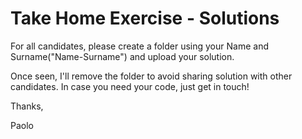 # Take Home Exercise - Solutions

For all candidates, please create a folder using your Name and Surname("Name-Surname") and upload your solution.

Once seen, I'll remove the folder to avoid sharing solution with other candidates. In case you need your code, just get in touch!

Thanks,

Paolo
